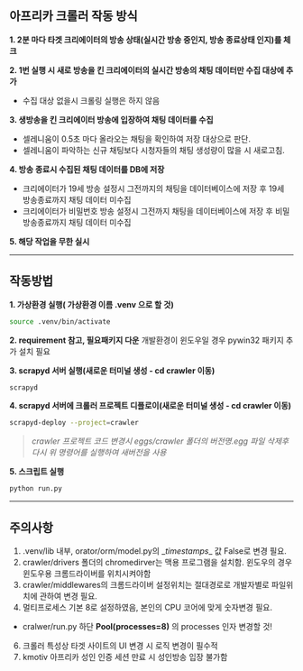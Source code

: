 ## 아프리카 크롤러 작동 방식

**1. 2분 마다 타겟 크리에이터의 방송 상태(실시간 방송 중인지, 방송 종료상태 인지)를 체크**

**2. 1번 실행 시 새로 방송을 킨 크리에이터의 실시간 방송의 채팅 데이터만 수집 대상에 추가**
- 수집 대상 없을시 크롤링 실행은 하지 않음

**3. 생방송을 킨 크리에이터 방송에 입장하여 채팅 데이터를 수집**
- 셀레니움이 0.5초 마다 올라오는 채팅을 확인하여 저장 대상으로 판단.
- 셀레니움이 파악하는 신규 채팅보다 시청자들의 채팅 생성량이 많을 시 새로고침.
  
**4. 방송 종료시 수집된 채팅 데이터를 DB에 저장**
- 크리에이터가 19세 방송 설정시 그전까지의 채팅을 데이터베이스에 저장 후 19세 방송종료까지 채팅 데이터 미수집
- 크리에이터가 비밀번호 방송 설정시 그전까지 채팅을 데이터베이스에 저장 후 비밀 방송종료까지 채팅 데이터 미수집 

**5. 해당 작업을 무한 실시**

-----

## 작동방법  

**1. 가상환경 실행( 가상환경 이름 .venv 으로 할 것)**
~~~bash
source .venv/bin/activate
~~~
**2. requirement 참고, 필요패키지 다운**
개발환경이 윈도우일 경우 pywin32 패키지 추가 설치 필요

**3. scrapyd 서버 실행(새로운 터미널 생성 - cd crawler 이동)**
~~~bash
scrapyd
~~~

**4. scrapyd 서버에 크롤러 프로젝트 디플로이(새로운 터미널 생성 - cd crawler 이동)**
~~~bash
scrapyd-deploy --project=crawler
~~~
> *crawler 프로젝트 코드 변경시 eggs/crawler 폴더의 버전명.egg 파일 삭제후 다시 위 명령어를 실행하여 새버전을 사용*

**5. 스크립트 실행**
~~~bash
python run.py
~~~


---
## 주의사항
1. .venv/lib 내부, orator/orm/model.py의 \__timestamps__ 값 False로 변경 필요.
2. crawler/drivers 폴더의 chromedirver는 맥용 프로그램을 설치함. 윈도우의 경우 윈도우용 크롬드라이버를 위치시켜야함  
3. crawler/middlewares의 크롬드라이버 설정위치는 절대경로로 개발자별로 파일위치에 관하여 변경 필요.  
4. 멀티프로세스 기본 8로 설정하였음, 본인의 CPU 코어에 맞게 숫자변경 필요.  
- cralwer/run.py 하단 **Pool(processes=8)** 의 processes 인자 변경할 것!
6. 크롤러 특성상 타겟 사이트의 UI 변경 시 로직 변경이 필수적
7. kmotiv 아프리카 성인 인증 세션 만료 시 성인방송 입장 불가함